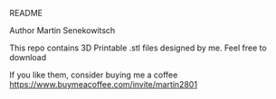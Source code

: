 README

Author Martin Senekowitsch

This repo contains 3D Printable .stl files designed by me.
Feel free to download

If you like them, consider buying me a coffee
https://www.buymeacoffee.com/invite/martin2801
